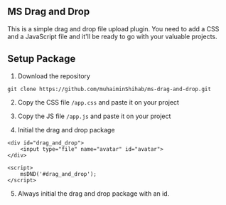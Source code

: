 ## MS Drag and Drop
This is a simple drag and drop file upload plugin. You need to add a CSS and a JavaScript file and it'll be ready to go with your valuable projects.

## Setup Package
1. Download the repository
```shell
git clone https://github.com/muhaiminShihab/ms-drag-and-drop.git
```

2. Copy the CSS file `/app.css` and paste it on your project

3. Copy the JS file `/app.js` and paste it on your project

4. Initial the drag and drop package
```shell
<div id="drag_and_drop">
    <input type="file" name="avatar" id="avatar">
</div>

<script>
    msDND('#drag_and_drop');
</script>
```

5. Always initial the drag and drop package with an id.